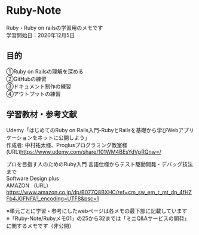 # Ruby-Note
Ruby・Ruby on railsの学習用のメモです  
学習開始日：2020年12月5日

## 目的
①Ruby on Railsの理解を深める  
②GitHubの練習  
③ドキュメント制作の練習  
④アウトプットの練習  

## 学習教材・参考文献
Udemy「はじめてのRuby on Rails入門-RubyとRailsを基礎から学びWebアプリケーションをネットに公開しよう」  
作成者: 中村祐太様、Proglusプログラミング教室様  
(URL)https://www.udemy.com/share/101WM4BEsYdVpRQnw=/  

プロを目指す人のためのRuby入門 言語仕様からテスト駆動開発・デバッグ技法まで  
Software Design plus  
AMAZON （URL）https://www.amazon.co.jp/dp/B077Q8BXHC/ref=cm_sw_em_r_mt_dp_4fHZFb4JGFNFA?_encoding=UTF8&psc=1  


※単元ごとに学習・参考にしたwebページは各メモの最下部に記載しています  
※「Ruby-Note/Rubyメモ01」の25から32までは「ミニQ&Aサービスの開発」に関するメモです（非公開）  
